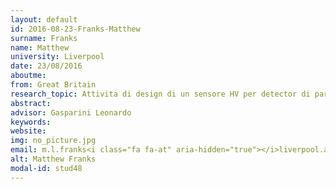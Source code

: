 ```yaml
---
layout: default 
id: 2016-08-23-Franks-Matthew
surname: Franks
name: Matthew
university: Liverpool
date: 23/08/2016
aboutme: 
from: Great Britain
research_topic: Attivita di design di un sensore HV per detector di particelle (Univ.Liverpool_Casse)
abstract: 
advisor: Gasparini Leonardo
keywords: 
website: 
img: no_picture.jpg
email: m.l.franks<i class="fa fa-at" aria-hidden="true"></i>liverpool.ac.uk
alt: Matthew Franks
modal-id: stud48
---
```

